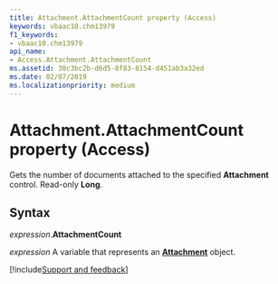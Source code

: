 ```yaml
---
title: Attachment.AttachmentCount property (Access)
keywords: vbaac10.chm13979
f1_keywords:
- vbaac10.chm13979
api_name:
- Access.Attachment.AttachmentCount
ms.assetid: 30c3bc2b-d6d5-8f83-8154-d451ab3a32ed
ms.date: 02/07/2019
ms.localizationpriority: medium
---
```



# Attachment.AttachmentCount property (Access)

Gets the number of documents attached to the specified **Attachment** control. Read-only **Long**.


## Syntax

_expression_.**AttachmentCount**

_expression_ A variable that represents an **[Attachment](Access.Attachment.md)** object.




[!include[Support and feedback](~/includes/feedback-boilerplate.md)]